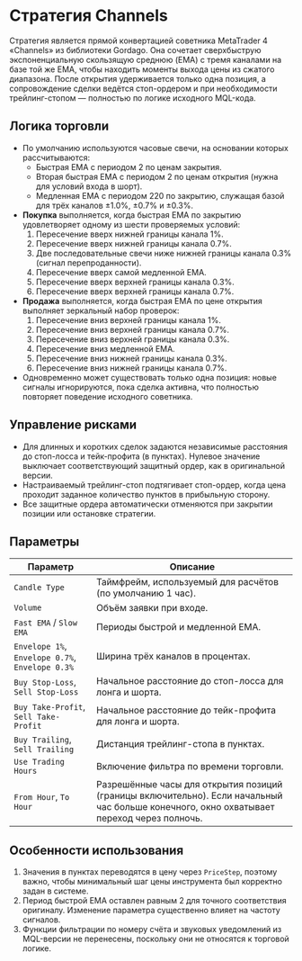 # Стратегия Channels

Стратегия является прямой конвертацией советника MetaTrader 4 «Channels» из библиотеки Gordago. Она сочетает сверхбыструю экспоненциальную скользящую среднюю (EMA) с тремя каналами на базе той же EMA, чтобы находить моменты выхода цены из сжатого диапазона. После открытия удерживается только одна позиция, а сопровождение сделки ведётся стоп-ордером и при необходимости трейлинг-стопом — полностью по логике исходного MQL-кода.

## Логика торговли

- По умолчанию используются часовые свечи, на основании которых рассчитываются:
  - Быстрая EMA с периодом 2 по ценам закрытия.
  - Вторая быстрая EMA с периодом 2 по ценам открытия (нужна для условий входа в шорт).
  - Медленная EMA с периодом 220 по закрытию, служащая базой для трёх каналов ±1.0%, ±0.7% и ±0.3%.
- **Покупка** выполняется, когда быстрая EMA по закрытию удовлетворяет одному из шести проверяемых условий:
  1. Пересечение вверх нижней границы канала 1%.
  2. Пересечение вверх нижней границы канала 0.7%.
  3. Две последовательные свечи ниже нижней границы канала 0.3% (сигнал перепроданности).
  4. Пересечение вверх самой медленной EMA.
  5. Пересечение вверх верхней границы канала 0.3%.
  6. Пересечение вверх верхней границы канала 0.7%.
- **Продажа** выполняется, когда быстрая EMA по цене открытия выполняет зеркальный набор проверок:
  1. Пересечение вниз верхней границы канала 1%.
  2. Пересечение вниз верхней границы канала 0.7%.
  3. Пересечение вниз верхней границы канала 0.3%.
  4. Пересечение вниз медленной EMA.
  5. Пересечение вниз нижней границы канала 0.3%.
  6. Пересечение вниз нижней границы канала 0.7%.
- Одновременно может существовать только одна позиция: новые сигналы игнорируются, пока сделка активна, что полностью повторяет поведение исходного советника.

## Управление рисками

- Для длинных и коротких сделок задаются независимые расстояния до стоп-лосса и тейк-профита (в пунктах). Нулевое значение выключает соответствующий защитный ордер, как в оригинальной версии.
- Настраиваемый трейлинг-стоп подтягивает стоп-ордер, когда цена проходит заданное количество пунктов в прибыльную сторону.
- Все защитные ордера автоматически отменяются при закрытии позиции или остановке стратегии.

## Параметры

| Параметр | Описание |
| -------- | -------- |
| `Candle Type` | Таймфрейм, используемый для расчётов (по умолчанию 1 час). |
| `Volume` | Объём заявки при входе. |
| `Fast EMA` / `Slow EMA` | Периоды быстрой и медленной EMA. |
| `Envelope 1%`, `Envelope 0.7%`, `Envelope 0.3%` | Ширина трёх каналов в процентах. |
| `Buy Stop-Loss`, `Sell Stop-Loss` | Начальное расстояние до стоп-лосса для лонга и шорта. |
| `Buy Take-Profit`, `Sell Take-Profit` | Начальное расстояние до тейк-профита для лонга и шорта. |
| `Buy Trailing`, `Sell Trailing` | Дистанция трейлинг-стопа в пунктах. |
| `Use Trading Hours` | Включение фильтра по времени торговли. |
| `From Hour`, `To Hour` | Разрешённые часы для открытия позиций (границы включительно). Если начальный час больше конечного, окно охватывает переход через полночь. |

## Особенности использования

1. Значения в пунктах переводятся в цену через `PriceStep`, поэтому важно, чтобы минимальный шаг цены инструмента был корректно задан в системе.
2. Период быстрой EMA оставлен равным 2 для точного соответствия оригиналу. Изменение параметра существенно влияет на частоту сигналов.
3. Функции фильтрации по номеру счёта и звуковых уведомлений из MQL-версии не перенесены, поскольку они не относятся к торговой логике.
